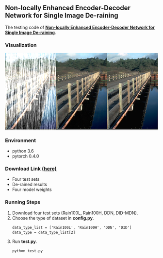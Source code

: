## Non-locally Enhanced Encoder-Decoder Network for Single Image De-raining
The testing code of [**Non-locally Enhanced Encoder-Decoder Network for Single Image De-raining**](https://arxiv.org/abs/1808.01491).

### Visualization
![](readme_pics/example.png)

### Environment
- python 3.6
- pytorch 0.4.0

### Download Link [(here)](https://pan.baidu.com/s/1ulL7fBLDWhgfDjvZL_IDWg#list/path=%2F)
- Four test sets
- De-rained results
- Four model weights

### Running Steps
1. Download four test sets (Rain100L, Rain100H, DDN, DID-MDN).
2. Choose the type of dataset in **config.py**.
    ```
    data_type_list = ['Rain100L', 'Rain100H', 'DDN', 'DID']
    data_type = data_type_list[2]
    ```
3. Run **test.py**.
    ```
    python test.py
    ```
